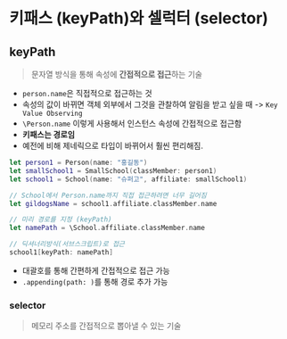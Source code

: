 # 키패스 (keyPath)와 셀럭터 (selector)
## keyPath
> 문자열 방식을 통해 속성에 **간접적으로 접근**하는 기술

- `person.name`은 직접적으로 접근하는 것
- 속성의 값이 바뀌면 객체 외부에서 그것을 관찰하여 알림을 받고 싶을 때 -> `Key Value Observing`
- `\Person.name` 이렇게 사용해서 인스턴스 속성에 간접적으로 접근함 
- **키패스는 경로임**
- 예전에 비해 제네릭으로 타입이 바뀌어서 훨씬 편리해짐.

```swift
let person1 = Person(name: "홍길동")
let smallSchool1 = SmallSchool(classMember: person1)
let school1 = School(name: "슈퍼고", affiliate: smallSchool1)

// School에서 Person.name까지 직접 접근하려면 너무 길어짐
let gildogsName = school1.affiliate.classMember.name

// 미리 경로를 지정 (keyPath)
let namePath = \School.affiliate.classMember.name

// 딕셔너리방식(서브스크립트)로 접근
school1[keyPath: namePath]
```
- 대괄호를 통해 간편하게 간접적으로 접근 가능
- `.appending(path: )`를 통해 경로 추가 가능

### selector
> 메모리 주소를 간접적으로 뽑아낼 수 있는 기술